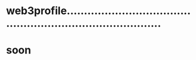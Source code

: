 # web3profile.................................................................................
# soon

